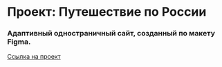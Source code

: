 # Проект: Путешествие по России
### Адаптивный одностраничный сайт, созданный по макету Figma.

[Ссылка на проект](https://sflln.github.io/russian-travel/)
